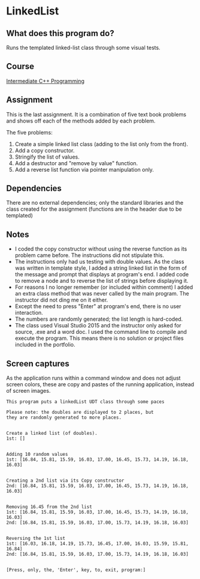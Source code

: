 # LinkedList

## What does this program do?
Runs the templated linked-list class through some visual tests.

## Course
[Intermediate C++ Programming](https://www.bellevuecollege.edu/classes/All/PROG/113)

## Assignment
This is the last assignment. It is a combination of five text book problems and shows off each of the methods added by each
problem.

The five problems:
1. Create a simple linked list class (adding to the list only from the front).
1. Add a copy constructor.
1. Stringify the list of values.
1. Add a destructor and "remove by value" function.
1. Add a reverse list function via pointer manipulation only.

## Dependencies
There are no external dependencies; only the standard libraries and the class created for the assignment (functions are
in the header due to be templated)

## Notes
- I coded the copy constructor without using the reverse function as its problem came before. The instructions did not
  stipulate this.
- The instructions only had us testing with double values. As the class was written in template style, I added a string
  linked list in the form of the message and prompt that displays at program's end.
  I added code to remove a node and to reverse the list of strings before displaying it.
- For reasons I no longer remember (or included within comment) I added an extra class method that was never called by the
  main program. The instructor did not ding me on it either.
- Except the need to press "Enter" at program's end, there is no user interaction.
- The numbers are randomly generated; the list length is hard-coded.
- The class used Visual Studio 2015 and the instructor only asked for source, .exe and a word doc. I used the command line
  to compile and execute the program. This means there is no solution or project files included in the portfolio.

## Screen captures
As the application runs within a command window and does not adjust screen colors, these are copy and pastes of the
running application, instead of screen images.

```
This program puts a linkedList UDT class through some paces

Please note: the doubles are displayed to 2 places, but
they are randomly generated to more places.


Create a linked list (of doubles).
1st: []


Adding 10 random values
1st: [16.84, 15.81, 15.59, 16.03, 17.00, 16.45, 15.73, 14.19, 16.18, 16.03]


Creating a 2nd list via its Copy constructor
2nd: [16.84, 15.81, 15.59, 16.03, 17.00, 16.45, 15.73, 14.19, 16.18, 16.03]


Removing 16.45 from the 2nd list
1st: [16.84, 15.81, 15.59, 16.03, 17.00, 16.45, 15.73, 14.19, 16.18, 16.03]
2nd: [16.84, 15.81, 15.59, 16.03, 17.00, 15.73, 14.19, 16.18, 16.03]


Reversing the 1st list
1st: [16.03, 16.18, 14.19, 15.73, 16.45, 17.00, 16.03, 15.59, 15.81, 16.84]
2nd: [16.84, 15.81, 15.59, 16.03, 17.00, 15.73, 14.19, 16.18, 16.03]


[Press, only, the, 'Enter', key, to, exit, program:]
```